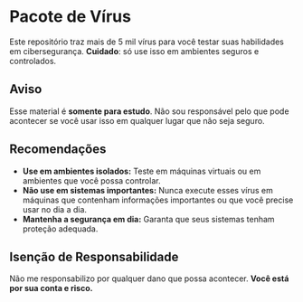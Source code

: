 # Pacote de Vírus 

Este repositório traz mais de 5 mil vírus para você testar suas habilidades em cibersegurança. 
**Cuidado**: só use isso em ambientes seguros e controlados.

## Aviso

Esse material é **somente para estudo**. Não sou responsável pelo que pode acontecer se você usar isso em qualquer lugar que não seja seguro.

## Recomendações

- **Use em ambientes isolados:** Teste em máquinas virtuais ou em ambientes que você possa controlar.
- **Não use em sistemas importantes:** Nunca execute esses vírus em máquinas que contenham informações importantes ou que você precise usar no dia a dia.
- **Mantenha a segurança em dia:** Garanta que seus sistemas tenham proteção adequada.

## Isenção de Responsabilidade

Não me responsabilizo por qualquer dano que possa acontecer. **Você está por sua conta e risco.**
